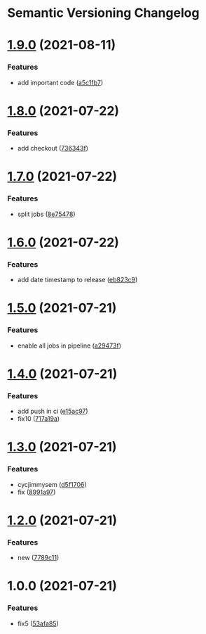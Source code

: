# Semantic Versioning Changelog

# [1.9.0](https://github.com/marck-oemar/tf_toolbox/compare/v1.8.0...v1.9.0) (2021-08-11)


### Features

* add important code ([a5c1fb7](https://github.com/marck-oemar/tf_toolbox/commit/a5c1fb714fc5d26c31d67c91e20e1e0cd5e0bcf6))

# [1.8.0](https://github.com/marck-oemar/tf_toolbox/compare/v1.7.0...v1.8.0) (2021-07-22)


### Features

* add checkout ([736343f](https://github.com/marck-oemar/tf_toolbox/commit/736343fb6a84998f465a657e70e9ab16ab36d67a))

# [1.7.0](https://github.com/marck-oemar/tf_toolbox/compare/v1.6.0...v1.7.0) (2021-07-22)


### Features

* split jobs ([8e75478](https://github.com/marck-oemar/tf_toolbox/commit/8e7547845329b01928b371d8c4097854d5ecb13f))

# [1.6.0](https://github.com/marck-oemar/tf_toolbox/compare/v1.5.0...v1.6.0) (2021-07-22)


### Features

* add date timestamp to release ([eb823c9](https://github.com/marck-oemar/tf_toolbox/commit/eb823c97121d6a9442e51786ab2ad0a0b4aa2e1d))

# [1.5.0](https://github.com/marck-oemar/tf_toolbox/compare/v1.4.0...v1.5.0) (2021-07-21)


### Features

* enable all jobs in pipeline ([a29473f](https://github.com/marck-oemar/tf_toolbox/commit/a29473f6041299faede711ac802f9258d5498796))

# [1.4.0](https://github.com/marck-oemar/tf_toolbox/compare/v1.3.0...v1.4.0) (2021-07-21)


### Features

* add push in ci ([e15ac97](https://github.com/marck-oemar/tf_toolbox/commit/e15ac97e6bd23e390a00bd1fe12bad494505c9f8))
* fix10 ([717a19a](https://github.com/marck-oemar/tf_toolbox/commit/717a19ae0f350a68d41dbddf17350413b9c18568))

# [1.3.0](https://github.com/marck-oemar/tf_toolbox/compare/v1.2.0...v1.3.0) (2021-07-21)


### Features

* cycjimmysem ([d5f1706](https://github.com/marck-oemar/tf_toolbox/commit/d5f17060d031b3ad0731a533c4f3a73ad13f4ca4))
* fix ([8991a97](https://github.com/marck-oemar/tf_toolbox/commit/8991a9744a406d93de33abb59db10e5f7c07b6c3))

# [1.2.0](https://github.com/marck-oemar/tf_toolbox/compare/v1.1.1...v1.2.0) (2021-07-21)


### Features

* new ([7789c11](https://github.com/marck-oemar/tf_toolbox/commit/7789c11ea44ce64655354bf5df7c9cc8ead56a17))

# 1.0.0 (2021-07-21)


### Features

* fix5 ([53afa85](https://github.com/marck-oemar/tf_toolbox/commit/53afa856ae3e9fe4360d34a1c9d439eca3f3ba12))

